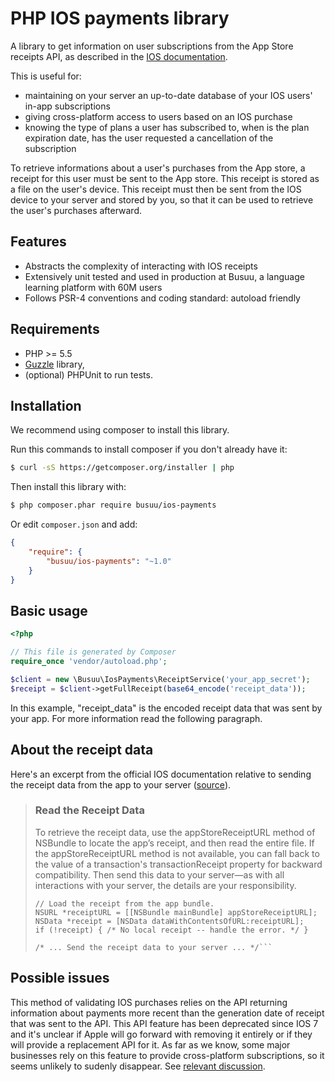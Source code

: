 # PHP IOS payments library

A library to get information on user subscriptions from the App Store receipts API, as described in the [IOS documentation](https://developer.apple.com/library/ios/releasenotes/General/ValidateAppStoreReceipt/Chapters/ValidateRemotely.html#//apple_ref/doc/uid/TP40010573-CH104-SW1). 

This is useful for:
* maintaining on your server an up-to-date database of your IOS users' in-app subscriptions
* giving cross-platform access to users based on an IOS purchase
* knowing the type of plans a user has subscribed to, when is the plan expiration date, has the user requested a cancellation of the subscription 

To retrieve informations about a user's purchases from the App store, a receipt for this user must be sent to the App store. This receipt is stored as a file on the user's device. This receipt must then be sent from the IOS device to your server and stored by you, so that it can be used to retrieve the user's purchases afterward.


## Features

* Abstracts the complexity of interacting with IOS receipts
* Extensively unit tested and used in production at Busuu, a language learning platform with 60M users
* Follows PSR-4 conventions and coding standard: autoload friendly

## Requirements

* PHP >= 5.5
* [Guzzle](https://github.com/guzzle/guzzle) library,
* (optional) PHPUnit to run tests.

## Installation

We recommend using composer to install this library.

Run this commands to install composer if you don't already have it:

```bash
$ curl -sS https://getcomposer.org/installer | php
```

Then install this library with:
```bash
$ php composer.phar require busuu/ios-payments
```

Or edit `composer.json` and add:

```json
{
    "require": {
        "busuu/ios-payments": "~1.0"
    }
}
```

## Basic usage

```php
<?php

// This file is generated by Composer
require_once 'vendor/autoload.php';

$client = new \Busuu\IosPayments\ReceiptService('your_app_secret');
$receipt = $client->getFullReceipt(base64_encode('receipt_data'));
```

In this example, "receipt_data" is the encoded receipt data that was sent by your app. For more information read the following paragraph.
 
## About the receipt data

Here's an excerpt from the official IOS documentation relative to sending the receipt data from the app to your server ([source](https://developer.apple.com/library/ios/releasenotes/General/ValidateAppStoreReceipt/Chapters/ValidateRemotely.html#//apple_ref/doc/uid/TP40010573-CH104-SW2)).
 
> ### Read the Receipt Data 
> To retrieve the receipt data, use the appStoreReceiptURL method of NSBundle to locate the app’s receipt, and then read the entire file. If the appStoreReceiptURL method is not available, you can fall back to the value of a transaction's transactionReceipt property for backward compatibility. Then send this data to your server—as with all interactions with your server, the details are your responsibility.
>```
>// Load the receipt from the app bundle.
>NSURL *receiptURL = [[NSBundle mainBundle] appStoreReceiptURL];
>NSData *receipt = [NSData dataWithContentsOfURL:receiptURL];
>if (!receipt) { /* No local receipt -- handle the error. */ }
> 
>/* ... Send the receipt data to your server ... */```

## Possible issues

This method of validating IOS purchases relies on the API returning information about payments more recent than the generation date of receipt that was sent to the API. 
This API feature has been deprecated since IOS 7 and it's unclear if Apple will go forward with removing it entirely or if they will provide a replacement API for it.
As far as we know, some major businesses rely on this feature to provide cross-platform subscriptions, so it seems unlikely to sudenly disappear.
See [relevant discussion](https://forums.developer.apple.com/message/156580#156580).